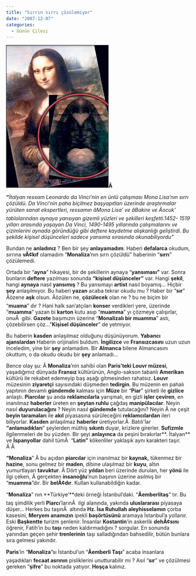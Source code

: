 ```yaml
---
title: "Sırrın sırrı çözülemiyor"
date: "2007-12-07"
categories: 
  - Günün Çilesi
---
```


**[![4575269.jpg](../uploads/2007/12/4575269.jpg)](../uploads/2007/12/4575269.jpg "4575269.jpg")Â** 

**“**_İtalyan ressam Leonardo da Vinci’nin en ünlü çalışması Mona Lisa’nın sırrı çözüldü. Da Vinci’nin paha biçilmez başyapıtları üzerinde araştırmalar yürüten sanat ekspertleri, ressamın âMona Lisa’ ve âBakire ve Ãocuk’ tablolarından aynaya yansıyan gizemli yüzleri ve şekilleri keşfetti.1452- 1519 yılları arasında yaşayan Da Vinci, 1490-1495 yıllarında çalışmalarını ve çizimlerini aynada göründüğü gibi deftere kaydetme alışkanlığı geliştirdi. Bu şekilde kişisel düşünceleri sadece yansıma sırasında okunabiliyordu”_

Bundan ne **anladınız** ? Ben bir şey **anlayamadım**. Haberi **defalarca** okudum, sırrına **vÃ¢kıf** olamadım “**Monaliza**’nın sırrı çözüldü” haberinin “**sırrı**” çözülemedi.

Ortada bir “**ayna**” hikayesi, bir de şekillerin aynaya “**yansıması”** var. Sonra bunların **deftere** yazılması sonunda **“kişisel düşünceler”** var. Hangi **şekil**, hangi **aynaya** nasıl **yansımış** ? Bu yansımayı **artist** nasıl boyamış… Hiçbir **şey** anlaşılmıyor. Bu haberi **yazan** acaba tekrar okudu mu ? Haber bir “**sır**” Ãözene **aşk** olsun. Ãözülen ne, **çözülecek** olan ne ? bu ne biçim bir “**muama**” dır ? Hani halk san’atçıları **konser** verdikleri yere, üzerinde “**muamma**” yazan bi **karton** kutu asıp “**muamma**” yı çözmeye çalışırlar, onuÂ  gibi. **Gazete** başımızın üzerine “**Monalizalı bir muamma**” astı, çözebilirsen çöz…"**Kişisel düşünceler**" de yetmiyor.

Bu haberin **kasden** anlaşılmaz olduğunu düşünüyorum. **Yabancı ajanslardan** Haberin orijinalini buldum. **İngilizce** ve **Fransızcasını** uzun uzun inceledim, yine bir **şey** anlamadım. Bir **Almanca** bilene Almancasını okuttum, o da okudu okudu bir **şey** anlamadı…

Bence olay şu: Â **Monaliza**’nin sahibi olan **Paris’teki Louvr müzesi**, yaşadığımız dünyada **Fransız** kültürünün, Anglo-sakson tabanlı **Amerikan** kültürü ile rekabet edemeyip baş aşağı gitmesinden rahatsız. **Louvr** müzesinin **ziyaretçi** sayısındaki düşmeden **tedirgin**. Bu müzenin en pahalı yapıtının devamlı **gündemde** kalması için **Müze** bir “**Piar**” şirketi ile **gizlice** anlaştı. **Piarcılar** şu anda **reklamcılarla** yarışmalı, en gizli **işler çeviren**, en inanılmaz **haberler** üreten en **şeytan ruhlu** çağdaş **manipülacılar**. Neyin nasıl **duyurulacağını** ? Neyin nasıl **gündemde** tutulacağını? Neyin Â ne çeşit **beyin taramaları** ile **akıl** piyasasına sürüleceğini **reklamcılardan** ileri biliyorlar. **Kasden** anlaşılmaz **haberler** üretiyorlar.Â  Batılı'lar **“anlamadıkları**” şeylerden müthiş **sıkıntı** duyar, krizlere girerler. **Sufizmle** ilgilenmeleri de bu yüzden. Bir şeyi **anlayınca** da peşini bırakırlar**. İtalyan** ve **İspanyollar** dahil tümÂ  “**Latin”** kökenliler yaklaşık aynı karakteri taşır. Â Â 

**“Monaliza**” Â bu açıdan **piarcılar** için inanılmaz bir **kaynak,** tükenmez bir **hazine**, sonu gelmez bir **maden**, dibine ulaşılmaz bir **kuyu**, altın yumurtlayan **tavuktur**. Â Dört yüz **yıldan** beri üzerinde durulan, her **yönü** ile ilgi çeken, Â gerçekten **insanoğlu**’nun başının üzerine asılmış bir “**muamma**”dır. Bir **belÃ¢dır**. Kullan kullanabildiğin kadar.

“**Monaliza**” nın **Türkiye’**deki örneği İstanbul’daki. “**Ãemberlitaş**” tır. Bu taş şimdilik yerli **Piarcı**’larınÂ  ilgi alanında, yakında **uluslararası** piyasaya düşer… Herkes bu taşınÂ  altında **Hz. İsa Ruhullah aleyhisselamın** çorba kasesini, **Meryem anamızın** ipekli **başörtüsünü** aramaya İstanbul’a yollanır. Eski **Başkentte** turizm şenlenir. İnsanlar **Kostantin**’in askerlik **dehÃ¢sını** öğrenir, Fatih’in bu **taşı** neden kaldırmadığını ? sorgular. En sonunda yanından geçen şehir **trenlerinin** taşı salladığından bahsedilir, bütün bunlara sıra gelmesi yakındır.

**Paris**’in “**Monaliza**”sı İstanbul’un “**Ãemberli Taşı**” acaba insanlara yaşadıkları **fecaat asrının** pisliklerini unutturabilir mi ? Asıl “**sır**” ve çözülmesi gereken “**şifre**” bu noktada yatıyor. **Hoşça** kalınız.
